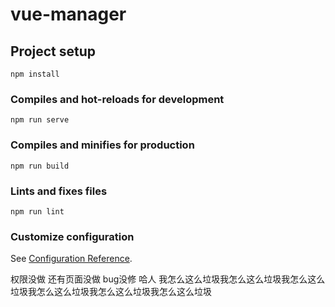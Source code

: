 # vue-manager

## Project setup
```
npm install
```

### Compiles and hot-reloads for development
```
npm run serve
```

### Compiles and minifies for production
```
npm run build
```

### Lints and fixes files
```
npm run lint
```

### Customize configuration
See [Configuration Reference](https://cli.vuejs.org/config/).

权限没做 还有页面没做 bug没修 哈人
我怎么这么垃圾我怎么这么垃圾我怎么这么垃圾我怎么这么垃圾我怎么这么垃圾我怎么这么垃圾
